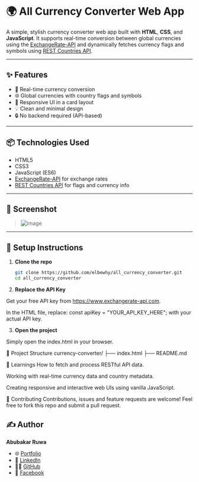 # 🌍 All Currency Converter Web App

A simple, stylish currency converter web app built with **HTML**, **CSS**, and **JavaScript**. It supports real-time conversion between global currencies using the [ExchangeRate-API](https://www.exchangerate-api.com/) and dynamically fetches currency flags and symbols using [REST Countries API](https://restcountries.com/).

---

## ✨ Features

- 🔁 Real-time currency conversion
- 🌐 Global currencies with country flags and symbols
- 📱 Responsive UI in a card layout
- 💡 Clean and minimal design
- 🔒 No backend required (API-based)

---

## 📦 Technologies Used

- HTML5
- CSS3
- JavaScript (ES6)
- [ExchangeRate-API](https://www.exchangerate-api.com/) for exchange rates
- [REST Countries API](https://restcountries.com/) for flags and currency info

---

## 📸 Screenshot

> ![image](https://github.com/user-attachments/assets/6db7a9da-56c4-4268-98d3-9691edc51ed0)


---

## 🔧 Setup Instructions

1. **Clone the repo**
   ```bash
   git clone https://github.com/elbewhy/all_currency_converter.git
   cd all_currency_converter

2. **Replace the API Key**

Get your free API key from https://www.exchangerate-api.com.

In the HTML file, replace:
const apiKey = "YOUR_API_KEY_HERE"; with your actual API key.


3. **Open the project**

Simply open the index.html in your browser.

📂 Project Structure
currency-converter/
├── index.html
├── README.md

🧠 Learnings
How to fetch and process RESTful API data.

Working with real-time currency data and country metadata.

Creating responsive and interactive web UIs using vanilla JavaScript.

🤝 Contributing
Contributions, issues and feature requests are welcome!
Feel free to fork this repo and submit a pull request.


## ✍️ Author

**Abubakar Ruwa**

- 🌐 [Portfolio](https://elbewhy.github.io/abubakarruwa/)
- 💼 [LinkedIn](https://www.linkedin.com/in/ruwabunza)
- 🧑‍💻 [GitHub](https://www.github.com/elbewhy)
- 📘 [Facebook](https://www.facebook.com/ARBunza)


